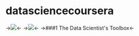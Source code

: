datasciencecoursera
===================

->![](http://cdn10.techchange.org/wp-content/uploads/2013/02/Coursera-Logo-cropped1.jpg)<-
->![](http://upload.wikimedia.org/wikipedia/commons/d/db/Data_Science_Venn_Diagram.png)<-
->###1 The Data Scientist's Toolbox<-
